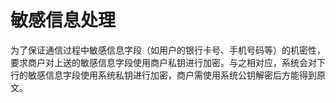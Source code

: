 # 敏感信息处理

为了保证通信过程中敏感信息字段（如⽤户的银⾏卡号、⼿机号码等）的机密性，要求商户对上送的敏感信息字段使用商户私钥进⾏加密。与之相对应，系统会对下⾏的敏感信息字段使用系统私钥进⾏加密，商户需使用系统公钥解密后⽅能得到原⽂。

